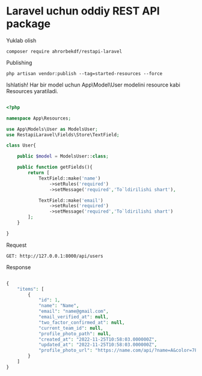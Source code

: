 # Laravel uchun oddiy REST API package

Yuklab olish
```
composer require ahrorbekdf/restapi-laravel
```

Publishing
```
php artisan vendor:publish --tag=started-resources --force
```

Ishlatish! Har bir model uchun App\Model\User modelini resource kabi Resources yaratiladi.
```php

<?php 

namespace App\Resources;

use App\Models\User as ModelsUser;
use RestapiLaravel\Fields\Store\TextField;

class User{

	public $model = ModelsUser::class;

	public function getFields(){
		return [
            TextField::make('name')
            	->setRules('required')
            	->setMessage('required','To`ldirilishi shart'),

            TextField::make('email')
            	->setRules('required')
            	->setMessage('required','To`ldirilishi shart')
        ];
	}

}
```

Request
```
GET: http://127.0.0.1:8000/api/users
```
Response
```php

{
    "items": [
        {
            "id": 1,
            "name": "Name",
            "email": "name@gmail.com",
            "email_verified_at": null,
            "two_factor_confirmed_at": null,
            "current_team_id": null,
            "profile_photo_path": null,
            "created_at": "2022-11-25T10:58:03.000000Z",
            "updated_at": "2022-11-25T10:58:03.000000Z",
            "profile_photo_url": "https://name.com/api/?name=A&color=7F9CF5&background=EBF4FF"
        }
    ]
}
```